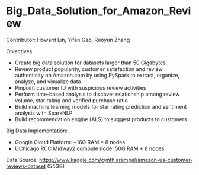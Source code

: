# Big_Data_Solution_for_Amazon_Review

Contributor: Howard Lin, Yifan Gao, Ruoyun Zhang

Objectives:
- Create big data solution for datasets larger than 50 Gigabytes.
- Review product popularity, customer satisfaction and review authenticity on Amazon.com by using PySpark to extract, organize, analyze, and visualize data
- Pinpoint customer ID with suspicious review activities
- Perform time-based analysis to discover relationship among review volume, star rating and verified purchase ratio
- Build machine learning models for star rating prediction and sentiment analysis with SparkNLP
- Build recommendation engine (ALS) to suggest products to customers

Big Data Implementation:
- Google Cloud Platform: ~16G RAM * 8 nodes 
- UChicago RCC Midway2 compute node: 50G RAM * 8 nodes

Data Source: https://www.kaggle.com/cynthiarempel/amazon-us-customer-reviews-dataset (54GB)
